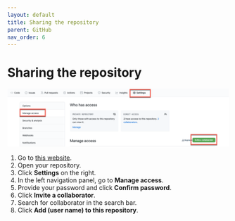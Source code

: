 ```yaml
---
layout: default
title: Sharing the repository
parent: GitHub
nav_order: 6
---
```

 
# Sharing the repository 
![sharing](/assets/images/share.png) 


1. Go to [this website](https://github.com//).
2. Open your repository.
3. Click **Settings** on the right.
4. In the left navigation panel, go to **Manage access**.
5. Provide your password and click **Confirm password**.
6. Click **Invite a collaborator**.
7. Search for collaborator in the search bar.
8. Click **Add (user name) to this repository**.

